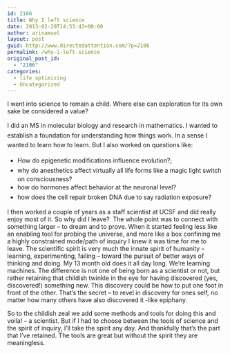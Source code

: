 ```yaml
---
id: 2106
title: Why I left science
date: 2013-02-20T14:53:43+00:00
author: arisamuel
layout: post
guid: http://www.directedattention.com/?p=2106
permalink: /why-i-left-science
original_post_id:
  - "2106"
categories:
  - life optimizing
  - Uncategorized
---
```

I went into science to remain a child. Where else can exploration for its own sake be considered a value?
  
<span style="font-size:14px;line-height:1.6em;">I did an MS in molecular biology and research in mathematics. I wanted to establish a foundation for understanding how things work. In a sense I wanted to learn how to learn. But I also worked on questions like:</span>

  * <span style="font-size:14px;line-height:1.6em;">How do epigenetic modifications influence evolution?; </span>
  * <span style="font-size:14px;line-height:1.6em;">why do anesthetics affect virtually all life forms like a magic light switch on consciousness?</span>
  * <span style="font-size:14px;line-height:1.6em;">how do hormones affect behavior at the neuronal level?</span>
  * <span style="font-size:14px;line-height:1.6em;">how does the cell repair broken DNA due to say radiation exposure?</span>

I then worked a couple of years as a staff scientist at UCSF and did really enjoy most of it. So why did I leave?  The whole point was to connect with something larger &#8211; to dream and to prove. When it started feeling less like an enabling tool for probing the universe, and more like a box confining me a highly constrained mode/path of inquiry I knew it was time for me to leave. The scientific spirit is very much the innate spirit of humanity &#8211; learning, experimenting, failing &#8211; toward the pursuit of better ways of thinking and doing. My 13 month old does it all day long. We&#8217;re learning machines. The difference is not one of being born as a scientist or not, but rather retaining that childish twinkle in the eye for having discovered (yes, discovered!) something new. This discovery could be how to put one foot in front of the other. That&#8217;s the secret &#8211; to revel in discovery for ones self, no matter how many others have also discovered it -like epiphany.

So to the childish zeal we add some methods and tools for doing this and voila! &#8211; a scientist. But if I had to choose between the tools of science and the spirit of inquiry, I&#8217;ll take the spirit any day. And thankfully that&#8217;s the part that I&#8217;ve retained. The tools are great but without the spirit they are meaningless.
